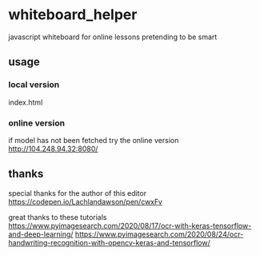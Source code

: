 # whiteboard_helper
javascript whiteboard for online lessons pretending to be smart

## usage
### local version
index.html
### online version
if model has not been fetched try the online version
http://104.248.94.32:8080/

## thanks
special thanks for the author of this editor
https://codepen.io/Lachlandawson/pen/cwxFv

great thanks to these tutorials
https://www.pyimagesearch.com/2020/08/17/ocr-with-keras-tensorflow-and-deep-learning/
https://www.pyimagesearch.com/2020/08/24/ocr-handwriting-recognition-with-opencv-keras-and-tensorflow/
